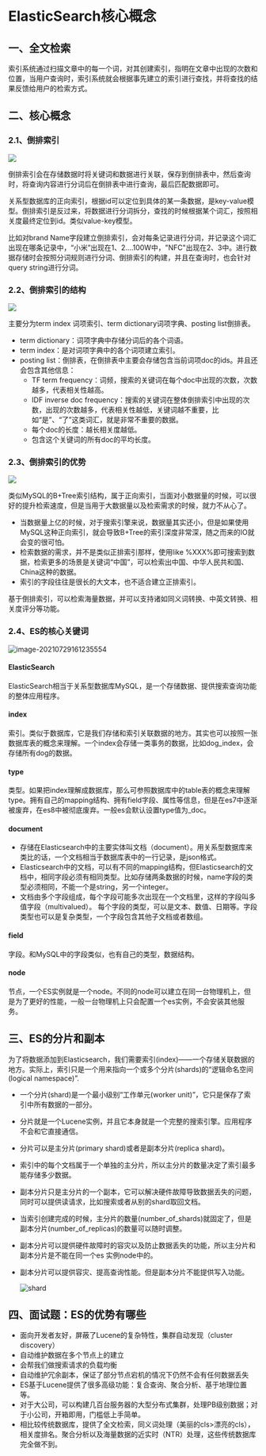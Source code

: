 # ElasticSearch核心概念

## 一、全文检索

索引系统通过扫描文章中的每一个词，对其创建索引，指明在文章中出现的次数和位置，当用户查询时，索引系统就会根据事先建立的索引进行查找，并将查找的结果反馈给用户的检索方式。

## 二、核心概念

### 2.1、倒排索引

![](images/clipboard.png)

倒排索引会在存储数据时将关键词和数据进行关联，保存到倒排表中，然后查询时，将查询内容进行分词后在倒排表中进行查询，最后匹配数据即可。

关系型数据库的正向索引，根据id可以定位到具体的某一条数据，是key-value模型。倒排索引是反过来，将数据进行分词拆分，查找的时候根据某个词汇，按照相关度最终定位到id。类似value-key模型。

比如对brand Name字段建立倒排索引，会对每条记录进行分词，并记录这个词汇出现在哪条记录中，“小米”出现在1、2....100W中，"NFC"出现在2、3中。进行数据存储时会按照分词规则进行分词、倒排索引的构建，并且在查询时，也会针对query string进行分词。

### 2.2、倒排索引的结构

![](images/倒排索引的结构.png)

主要分为term index 词项索引、term dictionary词项字典、posting list倒排表。

- term dictionary：词项字典中存储分词后的各个词语。
- term index：是对词项字典中的各个词项建立索引。
- posting list：倒排表，在倒排表中主要会存储包含当前词项doc的ids。并且还会包含其他信息：
  - TF term frequency：词频，搜索的关键词在每个doc中出现的次数，次数越多，代表相关性越高。
  - IDF inverse doc frequency：搜索的关键词在整体倒排索引中出现的次数，出现的次数越多，代表相关性越低，关键词越不重要，比如“是”、“了”这类词汇，就是非常不重要的数据。
  - 每个doc的长度：越长相关度越低。
  - 包含这个关键词的所有doc的平均长度。

### 2.3、倒排索引的优势

![](images/B+Tree.png)

类似MySQL的B+Tree索引结构，属于正向索引，当面对小数据量的时候，可以很好的提升检索速度，但是当用于大数据量以及检索需求的时候，就力不从心了。

- 当数据量上亿的时候，对于搜索引擎来说，数据量其实还小，但是如果使用MySQL这种正向索引，就会导致B+Tree的索引深度非常深，随之而来的IO就会变的很可怕。
- 检索数据的需求，并不是类似正排索引那样，使用like %XXX%即可搜索到数据，检索更多的场景是关键词“中国”，可以检索出中国、中华人民共和国、China这种的数据。
- 索引的字段往往是很长的大文本，也不适合建立正排索引。

基于倒排索引，可以检索海量数据，并可以支持诸如同义词转换、中英文转换、相关度评分等功能。

### 2.4、ES的核心关键词

![image-20210729161235554](images/元数据.png)

#### ElasticSearch

ElasticSearch相当于关系型数据库MySQL，是一个存储数据、提供搜索查询功能的整体应用程序。

#### index

索引。类似于数据库，它是我们存储和索引关联数据的地方。其实也可以按照一张数据库表的概念来理解。一个index会存储一类事务的数据，比如dog_index，会存储所有dog的数据。

[^提示：事实上，我们的数据被存储和索引在分片(shards)中，索引只是一个逻辑空间，这个逻辑空间把一个或多个分片分组在一起。然而，这只是一些内部细节——我们的程序完全不用关心分片。对于我们的程序而言，文档存储在索引(index)中。剩下的细节由Elasticsearch关心既可。]: 

#### type

类型。如果把index理解成数据库，那么可参照数据库中的table表的概念来理解type。拥有自己的mapping结构、拥有field字段、属性等信息，但是在es7中逐渐被废弃，在es8中被彻底废弃。一般es会默认设置type值为_doc。

#### document

- 存储在Elasticsearch中的主要实体叫文档（document）。用关系型数据库来类比的话，一个文档相当于数据库表中的一行记录，是json格式。
- Elasticsearch中的文档，可以有不同的mapping结构，但Elasticsearch的文档中，相同字段必须有相同类型。比如存储两条数据的时候，name字段的类型必须相同，不能一个是string，另一个integer。
- 文档由多个字段组成，每个字段可能多次出现在一个文档里，这样的字段叫多值字段（multivalued）。 每个字段的类型，可以是文本、数值、日期等。字段类型也可以是复杂类型，一个字段包含其他子文档或者数组。

#### field

字段。和MySQL中的字段类似，也有自己的类型，数据结构。

#### node

节点，一个ES实例就是一个node。不同的node可以建立在同一台物理机上，但是为了更好的性能，一般一台物理机上只会配置一个es实例，不会安装其他服务。

## 三、ES的分片和副本

为了将数据添加到Elasticsearch，我们需要索引(index)——一个存储关联数据的地方。实际上，索引只是一个用来指向一个或多个分片(shards)的“逻辑命名空间(logical namespace)”.

- 一个分片(shard)是一个最小级别“工作单元(worker unit)”，它只是保存了索引中所有数据的一部分。
- 分片就是一个Lucene实例，并且它本身就是一个完整的搜索引擎。应用程序不会和它直接通信。
- 分片可以是主分片(primary shard)或者是副本分片(replica shard)。
- 索引中的每个文档属于一个单独的主分片，所以主分片的数量决定了索引最多能存储多少数据。
- 副本分片只是主分片的一个副本，它可以解决硬件故障导致数据丢失的问题，同时可以提供读请求，比如搜索或者从别的shard取回文档。
- 当索引创建完成的时候，主分片的数量(number_of_shards)就固定了，但是副本分片(number_of_replicas)的数量可以随时调整。
- 副本分片可以提供硬件故障时的容灾以及防止数据丢失的功能，所以主分片和副本分片是不能在同一个es 实例node中的。
- 副本分片可以提供容灾、提高查询性能。但是副本分片不能提供写入功能。

  ![shard](images/shard.png)

## 四、面试题：ES的优势有哪些

- 面向开发者友好，屏蔽了Lucene的复杂特性，集群自动发现（cluster discovery）
- 自动维护数据在多个节点上的建立
- 会帮我们做搜索请求的负载均衡
- 自动维护冗余副本，保证了部分节点宕机的情况下仍然不会有任何数据丢失
- ES基于Lucene提供了很多高级功能：复合查询、聚合分析、基于地理位置等。
- 对于大公司，可以构建几百台服务器的大型分布式集群，处理PB级别数据；对于小公司，开箱即用，门槛低上手简单。
- 相比较传统数据库，提供了全文检索，同义词处理（美丽的cls>漂亮的cls），相关度排名。聚合分析以及海量数据的近实时（NTR）处理，这些传统数据库完全做不到。